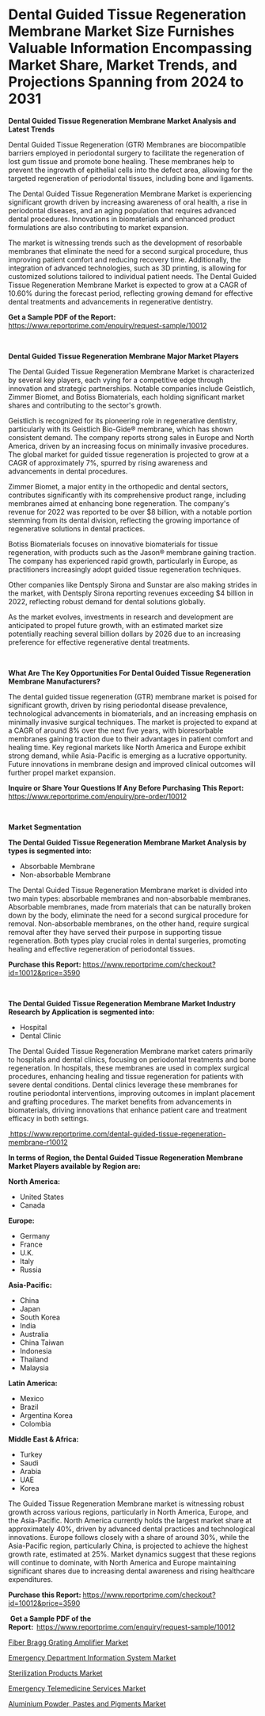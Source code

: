 <p><h1>Dental Guided Tissue Regeneration Membrane Market Size Furnishes Valuable Information Encompassing Market Share, Market Trends, and Projections Spanning from 2024 to 2031</h1></p><p><strong>Dental Guided Tissue Regeneration Membrane Market Analysis and Latest Trends</strong></p>
<p><p>Dental Guided Tissue Regeneration (GTR) Membranes are biocompatible barriers employed in periodontal surgery to facilitate the regeneration of lost gum tissue and promote bone healing. These membranes help to prevent the ingrowth of epithelial cells into the defect area, allowing for the targeted regeneration of periodontal tissues, including bone and ligaments. </p><p>The Dental Guided Tissue Regeneration Membrane Market is experiencing significant growth driven by increasing awareness of oral health, a rise in periodontal diseases, and an aging population that requires advanced dental procedures. Innovations in biomaterials and enhanced product formulations are also contributing to market expansion. </p><p>The market is witnessing trends such as the development of resorbable membranes that eliminate the need for a second surgical procedure, thus improving patient comfort and reducing recovery time. Additionally, the integration of advanced technologies, such as 3D printing, is allowing for customized solutions tailored to individual patient needs. The Dental Guided Tissue Regeneration Membrane Market is expected to grow at a CAGR of 10.60% during the forecast period, reflecting growing demand for effective dental treatments and advancements in regenerative dentistry.</p></p>
<p><strong>Get a Sample PDF of the Report:&nbsp;</strong> <a href="https://www.reportprime.com/enquiry/request-sample/10012?utm_campaign=101&utm_medium=2&utm_source=Github&utm_content=ia&utm_term=16112024&utm_id=dental-guided-tissue-regeneration-membrane">https://www.reportprime.com/enquiry/request-sample/10012</a></p>
<p>&nbsp;</p>
<p><strong>Dental Guided Tissue Regeneration Membrane Major Market Players</strong></p>
<p><p>The Dental Guided Tissue Regeneration Membrane Market is characterized by several key players, each vying for a competitive edge through innovation and strategic partnerships. Notable companies include Geistlich, Zimmer Biomet, and Botiss Biomaterials, each holding significant market shares and contributing to the sector's growth.</p><p>Geistlich is recognized for its pioneering role in regenerative dentistry, particularly with its Geistlich Bio-Gide® membrane, which has shown consistent demand. The company reports strong sales in Europe and North America, driven by an increasing focus on minimally invasive procedures. The global market for guided tissue regeneration is projected to grow at a CAGR of approximately 7%, spurred by rising awareness and advancements in dental procedures.</p><p>Zimmer Biomet, a major entity in the orthopedic and dental sectors, contributes significantly with its comprehensive product range, including membranes aimed at enhancing bone regeneration. The company's revenue for 2022 was reported to be over $8 billion, with a notable portion stemming from its dental division, reflecting the growing importance of regenerative solutions in dental practices.</p><p>Botiss Biomaterials focuses on innovative biomaterials for tissue regeneration, with products such as the Jason® membrane gaining traction. The company has experienced rapid growth, particularly in Europe, as practitioners increasingly adopt guided tissue regeneration techniques.</p><p>Other companies like Dentsply Sirona and Sunstar are also making strides in the market, with Dentsply Sirona reporting revenues exceeding $4 billion in 2022, reflecting robust demand for dental solutions globally. </p><p>As the market evolves, investments in research and development are anticipated to propel future growth, with an estimated market size potentially reaching several billion dollars by 2026 due to an increasing preference for effective regenerative dental treatments.</p></p>
<p>&nbsp;</p>
<p><strong>What Are The Key Opportunities For Dental Guided Tissue Regeneration Membrane Manufacturers?</strong></p>
<p><p>The dental guided tissue regeneration (GTR) membrane market is poised for significant growth, driven by rising periodontal disease prevalence, technological advancements in biomaterials, and an increasing emphasis on minimally invasive surgical techniques. The market is projected to expand at a CAGR of around 8% over the next five years, with bioresorbable membranes gaining traction due to their advantages in patient comfort and healing time. Key regional markets like North America and Europe exhibit strong demand, while Asia-Pacific is emerging as a lucrative opportunity. Future innovations in membrane design and improved clinical outcomes will further propel market expansion.</p></p>
<p><strong>Inquire or Share Your Questions If Any Before Purchasing This Report:</strong> <a href="https://www.reportprime.com/enquiry/pre-order/10012?utm_campaign=101&utm_medium=2&utm_source=Github&utm_content=ia&utm_term=16112024&utm_id=dental-guided-tissue-regeneration-membrane">https://www.reportprime.com/enquiry/pre-order/10012</a></p>
<p>&nbsp;</p>
<p><strong>Market Segmentation</strong></p>
<p><strong>The Dental Guided Tissue Regeneration Membrane Market Analysis by types is segmented into:</strong></p>
<p><ul><li>Absorbable Membrane</li><li>Non-absorbable Membrane</li></ul></p>
<p><p>The Dental Guided Tissue Regeneration Membrane market is divided into two main types: absorbable membranes and non-absorbable membranes. Absorbable membranes, made from materials that can be naturally broken down by the body, eliminate the need for a second surgical procedure for removal. Non-absorbable membranes, on the other hand, require surgical removal after they have served their purpose in supporting tissue regeneration. Both types play crucial roles in dental surgeries, promoting healing and effective regeneration of periodontal tissues.</p></p>
<p><strong>Purchase this Report:&nbsp;</strong><a href="https://www.reportprime.com/checkout?id=10012&price=3590&utm_campaign=101&utm_medium=2&utm_source=Github&utm_content=ia&utm_term=16112024&utm_id=dental-guided-tissue-regeneration-membrane">https://www.reportprime.com/checkout?id=10012&price=3590</a></p>
<p>&nbsp;</p>
<p><strong>The Dental Guided Tissue Regeneration Membrane Market Industry Research by Application is segmented into:</strong></p>
<p><ul><li>Hospital</li><li>Dental Clinic</li></ul></p>
<p><p>The Dental Guided Tissue Regeneration Membrane market caters primarily to hospitals and dental clinics, focusing on periodontal treatments and bone regeneration. In hospitals, these membranes are used in complex surgical procedures, enhancing healing and tissue regeneration for patients with severe dental conditions. Dental clinics leverage these membranes for routine periodontal interventions, improving outcomes in implant placement and grafting procedures. The market benefits from advancements in biomaterials, driving innovations that enhance patient care and treatment efficacy in both settings.</p></p>
<p><a href="https://www.reportprime.com/dental-guided-tissue-regeneration-membrane-r10012?utm_campaign=101&utm_medium=2&utm_source=Github&utm_content=ia&utm_term=16112024&utm_id=dental-guided-tissue-regeneration-membrane">&nbsp;https://www.reportprime.com/dental-guided-tissue-regeneration-membrane-r10012</a></p>
<p><strong>In terms of Region, the Dental Guided Tissue Regeneration Membrane Market Players available by Region are:</strong></p>
<p>
    <p> <strong> North America: </strong>
        <ul>
            <li>United States</li>
            <li>Canada</li>
        </ul>
        </p> 
    <p> <strong> Europe: </strong>
        <ul>
            <li>Germany</li>
            <li>France</li>
            <li>U.K.</li>
            <li>Italy</li>
            <li>Russia</li>
        </ul>
        </p> 
    <p> <strong> Asia-Pacific: </strong>
        <ul>
            <li>China</li>
            <li>Japan</li>
            <li>South Korea</li>
            <li>India</li>
            <li>Australia</li>
            <li>China Taiwan</li>
            <li>Indonesia</li>
            <li>Thailand</li>
            <li>Malaysia</li>
        </ul>
        </p> 
    <p> <strong> Latin America: </strong>
        <ul>
            <li>Mexico</li>
            <li>Brazil</li>
            <li>Argentina Korea</li>
            <li>Colombia</li>
        </ul>
        </p> 
    <p> <strong> Middle East & Africa: </strong>
        <ul>
            <li>Turkey</li>
            <li>Saudi</li>
            <li>Arabia</li>
            <li>UAE</li>
            <li>Korea</li>
        </ul>
    </p>
    </p>
<p><p>The Guided Tissue Regeneration Membrane market is witnessing robust growth across various regions, particularly in North America, Europe, and the Asia-Pacific. North America currently holds the largest market share at approximately 40%, driven by advanced dental practices and technological innovations. Europe follows closely with a share of around 30%, while the Asia-Pacific region, particularly China, is projected to achieve the highest growth rate, estimated at 25%. Market dynamics suggest that these regions will continue to dominate, with North America and Europe maintaining significant shares due to increasing dental awareness and rising healthcare expenditures.</p></p>
<p><strong>Purchase this Report: </strong><a href="https://www.reportprime.com/checkout?id=10012&price=3590&utm_campaign=101&utm_medium=2&utm_source=Github&utm_content=ia&utm_term=16112024&utm_id=dental-guided-tissue-regeneration-membrane">https://www.reportprime.com/checkout?id=10012&price=3590</a></p>
<p>&nbsp;<strong>Get a Sample PDF of the Report:&nbsp;&nbsp;</strong><a href="https://www.reportprime.com/enquiry/request-sample/10012?utm_campaign=101&utm_medium=2&utm_source=Github&utm_content=ia&utm_term=16112024&utm_id=dental-guided-tissue-regeneration-membrane">https://www.reportprime.com/enquiry/request-sample/10012</a></p>
<p><strong></strong></p>
<p><p><a href="https://www.linkedin.com/pulse/fiber-bragg-grating-amplifier-market-penetration-strategies-hlyrc?utm_campaign=101&utm_medium=2&utm_source=Github&utm_content=ia&utm_term=16112024&utm_id=dental-guided-tissue-regeneration-membrane">Fiber Bragg Grating Amplifier Market</a></p><p><a href="https://issuu.com/reportprime-2/docs/emergency-department-information-sy_98524dd4d87cce?utm_campaign=101&utm_medium=2&utm_source=Github&utm_content=ia&utm_term=16112024&utm_id=dental-guided-tissue-regeneration-membrane">Emergency Department Information System Market</a></p><p><a href="https://www.linkedin.com/pulse/sterilization-products-market-pulse-53-expansion-blueprint-2024-2031-porhc?utm_campaign=101&utm_medium=2&utm_source=Github&utm_content=ia&utm_term=16112024&utm_id=dental-guided-tissue-regeneration-membrane">Sterilization Products Market</a></p><p><a href="https://issuu.com/reportprime-2/docs/emergency-telemedicine-services-mar_7cb42a6aa75c66?utm_campaign=101&utm_medium=2&utm_source=Github&utm_content=ia&utm_term=16112024&utm_id=dental-guided-tissue-regeneration-membrane">Emergency Telemedicine Services Market</a></p><p><a href="https://www.linkedin.com/pulse/regional-adaptations-global-aluminium-powder-pastes-pigments-5vtnc?utm_campaign=101&utm_medium=2&utm_source=Github&utm_content=ia&utm_term=16112024&utm_id=dental-guided-tissue-regeneration-membrane">Aluminium Powder, Pastes and Pigments Market</a></p></p>